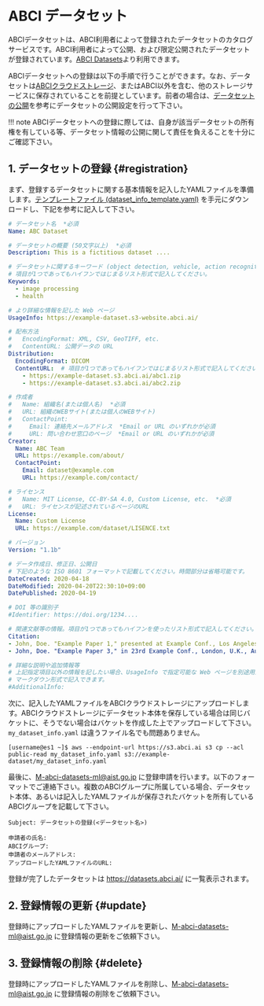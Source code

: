 
# ABCI データセット

ABCIデータセットは、ABCI利用者によって登録されたデータセットのカタログサービスです。ABCI利用者によって公開、および限定公開されたデータセットが登録されています。[ABCI Datasets](https://datasets.abci.ai)より利用できます。

ABCIデータセットへの登録は以下の手順で行うことができます。なお、データセットは[ABCIクラウドストレージ](abci-cloudstorage.md)、またはABCI以外を含む、他のストレージサービスに保存されていることを前提としています。前者の場合は、[データセットの公開](abci-cloudstorage/publishing-datasets.md)を参考にデータセットの公開設定を行って下さい。

!!! note
    ABCIデータセットへの登録に際しては、自身が該当データセットの所有権を有している等、データセット情報の公開に関して責任を負えることを十分にご確認下さい。


## 1. データセットの登録 {#registration}

まず、登録するデータセットに関する基本情報を記入したYAMLファイルを準備します。[テンプレートファイル (dataset_info_template.yaml)](https://datasets.abci.ai/dataset_info_template.yaml) を手元にダウンロードし、下記を参考に記入して下さい。

<!--UsageInfo には、後述の index.html または別途用意するページの URL を記入します。UsageInfo には、データファイルまたはデータファイルのリストが記載されているページの URL を記入します。-->

```yaml
# データセット名  *必須
Name: ABC Dataset

# データセットの概要 (50文字以上)  *必須
Description: This is a fictitious dataset ....

# データセットに関するキーワード (object detection, vehicle, action recognition, earth observation, etc.)  *必須
# 項目が1つであってもハイフンではじまるリスト形式で記入してください。
Keywords:
  - image processing
  - health

# より詳細な情報を記した Web ページ
UsageInfo: https://example-dataset.s3-website.abci.ai/

# 配布方法
#   EncodingFormat: XML, CSV, GeoTIFF, etc.
#   ContentURL: 公開データの URL
Distribution:
  EncodingFormat: DICOM
  ContentURL:  # 項目が1つであってもハイフンではじまるリスト形式で記入してください。
    - https://example-dataset.s3.abci.ai/abc1.zip
    - https://example-dataset.s3.abci.ai/abc2.zip

# 作成者
#   Name: 組織名(または個人名)  *必須
#   URL: 組織のWEBサイト(または個人のWEBサイト)
#   ContactPoint:
#     Email: 連絡先メールアドレス  *Email or URL のいずれかが必須
#     URL: 問い合わせ窓口のページ  *Email or URL のいずれかが必須
Creator:
  Name: ABC Team
  URL: https://example.com/about/
  ContactPoint:
    Email: dataset@example.com
    URL: https://example.com/contact/

# ライセンス
#   Name: MIT License, CC-BY-SA 4.0, Custom License, etc.  *必須
#   URL: ライセンスが記述されているページのURL
License:
  Name: Custom License
  URL: https://example.com/dataset/LISENCE.txt

# バージョン
Version: "1.1b"

# データ作成日、修正日、公開日
# 下記のような ISO 8601 フォーマットで記載してください。時間部分は省略可能です。
DateCreated: 2020-04-18
DateModified: 2020-04-20T22:30:10+09:00
DatePublished: 2020-04-19

# DOI 等の識別子
#Identifier: https://doi.org/1234....

# 関連文献等の情報。項目が1つであってもハイフンを使ったリスト形式で記入してください。
Citation: 
- John, Doe. "Example Paper 1," presented at Example Conf., Los Angeles, CA, USA, Oct. 8-10, 2020.
- John, Doe. "Example Paper 3," in 23rd Example Conf., London, U.K., Aug. 2015. [Online]. Available: https://example.com/papers/23-5.pdf

# 詳細な説明や追加情報等
# 上記指定項目以外の情報を記したい場合、UsageInfo で指定可能な Web ページを別途用意しない場合に、本項目に追加情報や詳細説明を自由に記述できます。
# マークダウン形式で記入できます。
#AdditionalInfo:
```

次に、記入したYAMLファイルをABCIクラウドストレージにアップロードします。ABCIクラウドストレージにデータセット本体を保存している場合は同じバケットに、そうでない場合はバケットを作成した上でアップロードして下さい。 `my_dataset_info.yaml` は違うファイル名でも問題ありません。

```
[username@es1 ~]$ aws --endpoint-url https://s3.abci.ai s3 cp --acl public-read my_dataset_info.yaml s3://example-dataset/my_dataset_info.yaml
```


最後に、<M-abci-datasets-ml@aist.go.jp> に登録申請を行います。以下のフォーマットでご連絡下さい。複数のABCIグループに所属している場合、データセット本体、あるいは記入したYAMLファイルが保存されたバケットを所有しているABCIグループを記載して下さい。

```text
Subject: データセットの登録(<データセット名>)

申請者の氏名: 
ABCIグループ: 
申請者のメールアドレス: 
アップロードしたYAMLファイルのURL: 
```

登録が完了したデータセットは <https://datasets.abci.ai/> に一覧表示されます。


## 2. 登録情報の更新 {#update}

登録時にアップロードしたYAMLファイルを更新し、<M-abci-datasets-ml@aist.go.jp>  に登録情報の更新をご依頼下さい。


## 3. 登録情報の削除 {#delete}

登録時にアップロードしたYAMLファイルを削除し、<M-abci-datasets-ml@aist.go.jp>  に登録情報の削除をご依頼下さい。

